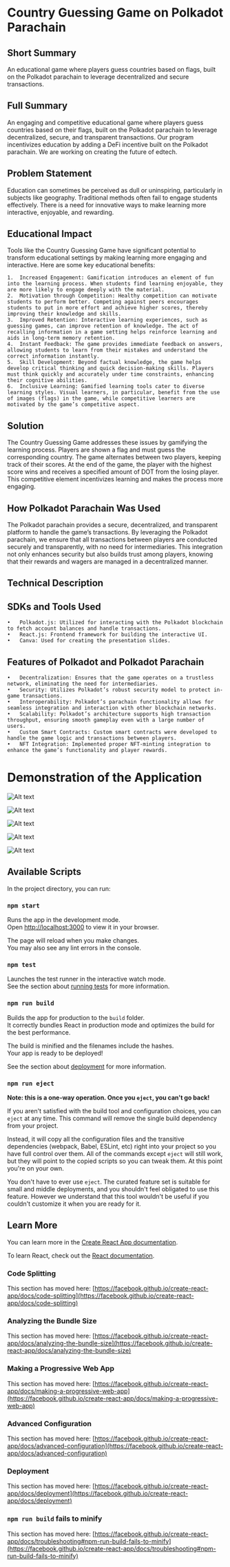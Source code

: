 # Country Guessing Game on Polkadot Parachain

## Short Summary

An educational game where players guess countries based on flags, built on the Polkadot parachain to leverage decentralized and secure transactions.

## Full Summary

An engaging and competitive educational game where players guess countries based on their flags, built on the Polkadot parachain to leverage decentralized, secure, and transparent transactions. Our program incentivizes education by adding a DeFi incentive built on the Polkadot parachain. We are working on creating the future of edtech.

## Problem Statement

Education can sometimes be perceived as dull or uninspiring, particularly in subjects like geography. Traditional methods often fail to engage students effectively. There is a need for innovative ways to make learning more interactive, enjoyable, and rewarding.

## Educational Impact

Tools like the Country Guessing Game have significant potential to transform educational settings by making learning more engaging and interactive. Here are some key educational benefits:

	1.	Increased Engagement: Gamification introduces an element of fun into the learning process. When students find learning enjoyable, they are more likely to engage deeply with the material.
	2.	Motivation through Competition: Healthy competition can motivate students to perform better. Competing against peers encourages students to put in more effort and achieve higher scores, thereby improving their knowledge and skills.
	3.	Improved Retention: Interactive learning experiences, such as guessing games, can improve retention of knowledge. The act of recalling information in a game setting helps reinforce learning and aids in long-term memory retention.
	4.	Instant Feedback: The game provides immediate feedback on answers, allowing students to learn from their mistakes and understand the correct information instantly.
	5.	Skill Development: Beyond factual knowledge, the game helps develop critical thinking and quick decision-making skills. Players must think quickly and accurately under time constraints, enhancing their cognitive abilities.
	6.	Inclusive Learning: Gamified learning tools cater to diverse learning styles. Visual learners, in particular, benefit from the use of images (flags) in the game, while competitive learners are motivated by the game’s competitive aspect.

## Solution

The Country Guessing Game addresses these issues by gamifying the learning process. Players are shown a flag and must guess the corresponding country. The game alternates between two players, keeping track of their scores. At the end of the game, the player with the highest score wins and receives a specified amount of DOT from the losing player. This competitive element incentivizes learning and makes the process more engaging.

## How Polkadot Parachain Was Used

The Polkadot parachain provides a secure, decentralized, and transparent platform to handle the game’s transactions. By leveraging the Polkadot parachain, we ensure that all transactions between players are conducted securely and transparently, with no need for intermediaries. This integration not only enhances security but also builds trust among players, knowing that their rewards and wagers are managed in a decentralized manner.

## Technical Description

## SDKs and Tools Used

	•	Polkadot.js: Utilized for interacting with the Polkadot blockchain to fetch account balances and handle transactions.
	•	React.js: Frontend framework for building the interactive UI.
	•	Canva: Used for creating the presentation slides.

## Features of Polkadot and Polkadot Parachain

	•	Decentralization: Ensures that the game operates on a trustless network, eliminating the need for intermediaries.
	•	Security: Utilizes Polkadot’s robust security model to protect in-game transactions.
	•	Interoperability: Polkadot’s parachain functionality allows for seamless integration and interaction with other blockchain networks.
	•	Scalability: Polkadot’s architecture supports high transaction throughput, ensuring smooth gameplay even with a large number of users.
	•	Custom Smart Contracts: Custom smart contracts were developed to handle the game logic and transactions between players.
	•	NFT Integration: Implemented proper NFT-minting integration to enhance the game’s functionality and player rewards.

# Demonstration of the Application

![Alt text](/demo/ss1.png)

![Alt text](/demo/ss2.png)

![Alt text](/demo/ss3.png)

![Alt text](/demo/ss4.png)

![Alt text](/demo/ss5.png)


## Available Scripts

In the project directory, you can run:

### `npm start`

Runs the app in the development mode.\
Open [http://localhost:3000](http://localhost:3000) to view it in your browser.

The page will reload when you make changes.\
You may also see any lint errors in the console.

### `npm test`

Launches the test runner in the interactive watch mode.\
See the section about [running tests](https://facebook.github.io/create-react-app/docs/running-tests) for more information.

### `npm run build`

Builds the app for production to the `build` folder.\
It correctly bundles React in production mode and optimizes the build for the best performance.

The build is minified and the filenames include the hashes.\
Your app is ready to be deployed!

See the section about [deployment](https://facebook.github.io/create-react-app/docs/deployment) for more information.

### `npm run eject`

**Note: this is a one-way operation. Once you `eject`, you can't go back!**

If you aren't satisfied with the build tool and configuration choices, you can `eject` at any time. This command will remove the single build dependency from your project.

Instead, it will copy all the configuration files and the transitive dependencies (webpack, Babel, ESLint, etc) right into your project so you have full control over them. All of the commands except `eject` will still work, but they will point to the copied scripts so you can tweak them. At this point you're on your own.

You don't have to ever use `eject`. The curated feature set is suitable for small and middle deployments, and you shouldn't feel obligated to use this feature. However we understand that this tool wouldn't be useful if you couldn't customize it when you are ready for it.

## Learn More

You can learn more in the [Create React App documentation](https://facebook.github.io/create-react-app/docs/getting-started).

To learn React, check out the [React documentation](https://reactjs.org/).

### Code Splitting

This section has moved here: [https://facebook.github.io/create-react-app/docs/code-splitting](https://facebook.github.io/create-react-app/docs/code-splitting)

### Analyzing the Bundle Size

This section has moved here: [https://facebook.github.io/create-react-app/docs/analyzing-the-bundle-size](https://facebook.github.io/create-react-app/docs/analyzing-the-bundle-size)

### Making a Progressive Web App

This section has moved here: [https://facebook.github.io/create-react-app/docs/making-a-progressive-web-app](https://facebook.github.io/create-react-app/docs/making-a-progressive-web-app)

### Advanced Configuration

This section has moved here: [https://facebook.github.io/create-react-app/docs/advanced-configuration](https://facebook.github.io/create-react-app/docs/advanced-configuration)

### Deployment

This section has moved here: [https://facebook.github.io/create-react-app/docs/deployment](https://facebook.github.io/create-react-app/docs/deployment)

### `npm run build` fails to minify

This section has moved here: [https://facebook.github.io/create-react-app/docs/troubleshooting#npm-run-build-fails-to-minify](https://facebook.github.io/create-react-app/docs/troubleshooting#npm-run-build-fails-to-minify)
